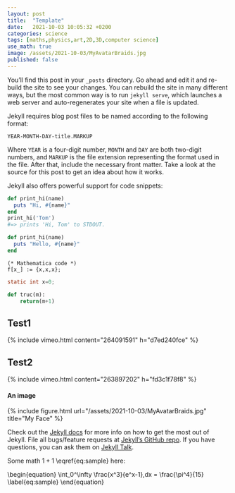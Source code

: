 ```yaml
---
layout: post
title:  "Template"
date:   2021-10-03 10:05:32 +0200
categories: science
tags: [maths,physics,art,2D,3D,computer science]
use_math: true
image: /assets/2021-10-03/MyAvatarBraids.jpg
published: false
---
```

You’ll find this post in your `_posts` directory. Go ahead and edit it and re-build the site to see your changes. You can rebuild the site in many different ways, but the most common way is to run `jekyll serve`, which launches a web server and auto-regenerates your site when a file is updated.

Jekyll requires blog post files to be named according to the following format:

`YEAR-MONTH-DAY-title.MARKUP`

Where `YEAR` is a four-digit number, `MONTH` and `DAY` are both two-digit numbers, and `MARKUP` is the file extension representing the format used in the file. After that, include the necessary front matter. Take a look at the source for this post to get an idea about how it works.

Jekyll also offers powerful support for code snippets:

```ruby
def print_hi(name)
  puts "Hi, #{name}"
end
print_hi('Tom')
#=> prints 'Hi, Tom' to STDOUT.
```


```ruby
def print_hi(name)
  puts "Hello, #{name}"
end
```

```wl
(* Mathematica code *)
f[x_] := {x,x,x};
```

```c
static int x=0;
```

```python
def truc(m):
    return(m+1)
```

## Test1

{% include vimeo.html content="264091591" h="d7ed240fce" %}

## Test2

{% include vimeo.html content="263897202" h="fd3c1f78f8" %}

#### An image
{% include figure.html url="/assets/2021-10-03/MyAvatarBraids.jpg" title="My Face" %}


Check out the [Jekyll docs][jekyll-docs] for more info on how to get the most out of Jekyll. File all bugs/feature requests at [Jekyll’s GitHub repo][jekyll-gh]. If you have questions, you can ask them on [Jekyll Talk][jekyll-talk].

[jekyll-docs]: https://jekyllrb.com/docs/home
[jekyll-gh]:   https://github.com/jekyll/jekyll
[jekyll-talk]: https://talk.jekyllrb.com/

Some math $1+1$ \eqref{eq:sample} here:

\begin{equation}
  \int_0^\infty \frac{x^3}{e^x-1}\,dx = \frac{\pi^4}{15}
  \label{eq:sample}
\end{equation}


